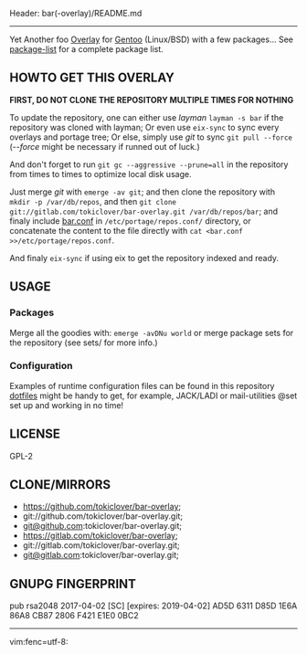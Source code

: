 Header: bar(-overlay)/README.md

---

Yet Another foo [Overlay][1] for [Gentoo][0] (Linux/BSD) with a few packages...
See [package-list](metadata/pkg_desc_index) for a complete package list.

HOWTO GET THIS OVERLAY
----------------------

**FIRST, DO NOT CLONE THE REPOSITORY MULTIPLE TIMES FOR NOTHING**

To update the repository, one can either use *layman* `layman -s bar`
if the repository was cloned with layman; Or even use `eix-sync` to
sync every overlays and portage tree; Or else, simply use *git* to sync
`git pull --force` (*--force* might be necessary if runned out of luck.)

And don't forget to run `git gc --aggressive --prune=all` in the repository from
times to times to optimize local disk usage.

Just merge *git* with `emerge -av git`; and then clone the repository with
`mkdir -p /var/db/repos`, and then
`git clone git://gitlab.com/tokiclover/bar-overlay.git /var/db/repos/bar`;
and finaly include [bar.conf](bar.conf) in `/etc/portage/repos.conf/` directory,
or concatenate the content to the file directly with
`cat <bar.conf >>/etc/portage/repos.conf`.


And finaly `eix-sync` if using eix to get the repository indexed and ready.

USAGE
-----

### Packages

Merge all the goodies with: `emerge -avDNu world`
or merge package sets for the repository (see sets/ for more info.)

### Configuration

Examples of runtime configuration files can be found in this repository
[dotfiles](https://gitlab.com/tokiclover/dotfiles) might be handy to get,
for example, JACK/LADI or mail-utilities @set set up and working in no time!

LICENSE
-------

GPL-2

CLONE/MIRRORS
-------

- https://github.com/tokiclover/bar-overlay;
- git://github.com/tokiclover/bar-overlay.git;
- git@github.com:tokiclover/bar-overlay.git;
- https://gitlab.com/tokiclover/bar-overlay;
- git://gitlab.com/tokiclover/bar-overlay.git;
- git@gitlab.com:tokiclover/bar-overlay.git;

GNUPG FINGERPRINT
---------

pub   rsa2048 2017-04-02 [SC] [expires: 2019-04-02]
AD5D 6311 D85D 1E6A 86A8  CB87 2806 F421 E1E0 0BC2

---

[0]: https://gentoo.org
[1]: https://wiki.gentoo.org/wiki/Overlay

vim:fenc=utf-8:
